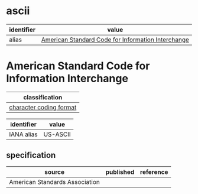 # ascii

| identifier     | value
| -------------- | -----
| alias          | [American Standard Code for Information Interchange](#american-standard-code-for-information-interchange)

# American Standard Code for Information Interchange
| classification
| --------------
| [character coding format](character.md)

| identifier | value
| ---------- | -----
| IANA alias | US-ASCII

## specification
| source | published         | reference
| ------ | ----------------- | ---------
| American Standards Association



